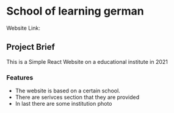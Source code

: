 # School of learning german 

Website Link:

## Project Brief

This is a Simple React Website on a educational institute in 2021
### Features

* The website is based on a certain school.
* There are serivces section that they are provided
* In last there are some institution photo